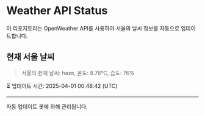 
# Weather API Status

이 리포지토리는 OpenWeather API를 사용하여 서울의 날씨 정보를 자동으로 업데이트합니다.

## 현재 서울 날씨
> 서울의 현재 날씨: haze, 온도: 8.76°C, 습도: 76%

⏳ 업데이트 시간: 2025-04-01 00:48:42 (UTC)

---
자동 업데이트 봇에 의해 관리됩니다.
